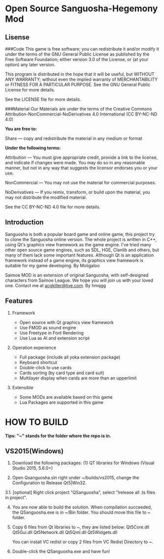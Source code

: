 Open Source Sanguosha-Hegemony Mod
==========

Lisense
------------
###Code
This game is free software; you can redistribute it and/or
modify it under the terms of the GNU General Public License
as published by the Free Software Foundation; either version 3.0
of the License, or (at your option) any later version.

This program is distributed in the hope that it will be useful,
but WITHOUT ANY WARRANTY; without even the implied warranty of
MERCHANTABILITY or FITNESS FOR A PARTICULAR PURPOSE.  See the GNU
General Public License for more details.

See the LICENSE file for more details.

###Material
Our Materials are under the terms of the Creative Commons
Attribution-NonCommercial-NoDerivatives 4.0 International (CC
BY-NC-ND 4.0)

**You are free to:**

Share — copy and redistribute the material in any medium or format

**Under the following terms:**

Attribution — You must give appropriate credit, provide a link to
the license, and indicate if changes were made. You may do so in
any reasonable manner, but not in any way that suggests the licensor
endorses you or your use.

NonCommercial — You may not use the material for commercial purposes.

NoDerivatives — If you remix, transform, or build upon the material,
you may not distribute the modified material.

See the CC BY-NC-ND 4.0 file for more details.

Introduction
----------

Sanguosha is both a popular board game and online game,
this project try to clone the Sanguosha online version.
The whole project is written in C++,
using Qt's graphics view framework as the game engine.
I've tried many other open source game engines,
such as SDL, HGE, Clanlib and others,
but many of them lack some important features.
Although Qt is an application framework instead of a game engine,
its graphics view framework is suitable for my game developing. By Moligaloo

Saimoe MOD is an extension of original Sanguosha,
with self-designed characters from Saimoe League.
We hope you will join us with your loved one.
Contact me at acgkiller@live.com. By hmqgg

Features
----------

1. Framework
    * Open source with Qt graphics view framework
    * Use FMOD as sound engine
    * Use Freetype in Font Rendering
    * Use Lua as AI and extension script

2. Operation experience
    * Full package (include all yoka extension package)
    * Keyboard shortcut
    * Double-click to use cards
    * Cards sorting (by card type and card suit)
    * Multilayer display when cards are more than an upperlimit

3. Extensible
    * Some MODs are available based on this game
    * Lua Packages are supported in this game

HOW TO BUILD
=========
**Tips: "~" stands for the folder where the repo is in.**

VS2015(Windows)
--------

1. Download the following packages:
(1) QT libraries for Windows (Visual Studio 2015, 5.6.0+)

3. Open Qsanguosha.sln right under ~/builds/vs2015, change the Configuration to Release Qt5|Win32.

3.1. [optional] Right click project "QSanguosha", select "lrelease all .ts files in project".

4. You are now able to build the solution. When compilation succeeded, the QSanguosha.exe is in ~/Bin folder. You should move this file to ~ folder.

5. Copy 6 files from Qt libraries to ~, they are listed below:
   Qt5Core.dll
   Qt5Gui.dll
   Qt5Network.dll
   Qt5Qml.dll
   Qt5Widgets.dll

   You can install VC redist or copy 2 files from VC Redist Directory to ~.

6. Double-click the QSanguosha.exe and have fun!